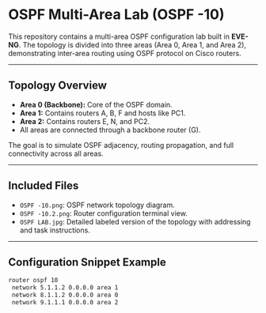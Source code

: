 # OSPF Multi-Area Lab (OSPF -10)

This repository contains a multi-area OSPF configuration lab built in **EVE-NG**. The topology is divided into three areas (Area 0, Area 1, and Area 2), demonstrating inter-area routing using OSPF protocol on Cisco routers.

---

## Topology Overview

- **Area 0 (Backbone):** Core of the OSPF domain.
- **Area 1:** Contains routers A, B, F and hosts like PC1.
- **Area 2:** Contains routers E, N, and PC2.
- All areas are connected through a backbone router (G).

The goal is to simulate OSPF adjacency, routing propagation, and full connectivity across all areas.

---

## Included Files

- `OSPF -10.png`: OSPF network topology diagram.
- `OSPF -10.2.png`: Router configuration terminal view.
- `OSPF LAB.jpg`: Detailed labeled version of the topology with addressing and task instructions.

---

## Configuration Snippet Example

```bash
router ospf 10
 network 5.1.1.2 0.0.0.0 area 1
 network 8.1.1.2 0.0.0.0 area 0
 network 9.1.1.1 0.0.0.0 area 2
